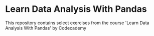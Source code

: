 # Learn Data Analysis With Pandas

This repository contains select exercises from the course 'Learn Data Analysis With Pandas' by Codecademy
